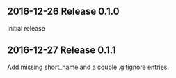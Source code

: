 ## 2016-12-26  Release 0.1.0

Initial release

## 2016-12-27  Release 0.1.1

Add missing short_name and a couple .gitignore entries.
